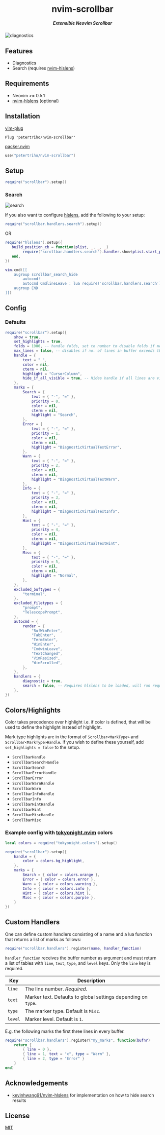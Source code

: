<div align="center">
  <h1>nvim-scrollbar</h1>
  <h5>Extensible Neovim Scrollbar</h5>
</div>

![diagnostics](./assets/diagnostics.gif)

## Features

- Diagnostics
- Search (requires [nvim-hlslens](https://github.com/kevinhwang91/nvim-hlslens))

## Requirements

- Neovim >= 0.5.1
- [nvim-hlslens](https://github.com/kevinhwang91/nvim-hlslens) (optional)

## Installation

[vim-plug](https://github.com/junegunn/vim-plug)

```vim
Plug 'petertriho/nvim-scrollbar'
```

[packer.nvim](https://github.com/wbthomason/packer.nvim)

```lua
use("petertriho/nvim-scrollbar")
```

## Setup

```lua
require("scrollbar").setup()

```

### Search

![search](./assets/search.gif)

If you also want to configure [hlslens](https://github.com/kevinhwang91/nvim-hlslens), add the following to your setup:

```lua
require("scrollbar.handlers.search").setup()
```

OR

```lua
require("hlslens").setup({
   build_position_cb = function(plist, _, _, _)
        require("scrollbar.handlers.search").handler.show(plist.start_pos)
   end,
})

vim.cmd([[
    augroup scrollbar_search_hide
        autocmd!
        autocmd CmdlineLeave : lua require('scrollbar.handlers.search').handler.hide()
    augroup END
]])
```

## Config

### Defaults

```lua
require("scrollbar").setup({
    show = true,
    set_highlights = true,
    folds = 1000, -- handle folds, set to number to disable folds if no. of lines in buffer exceeds this
    max_lines = false, -- disables if no. of lines in buffer exceeds this
    handle = {
        text = " ",
        color = nil,
        cterm = nil,
        highlight = "CursorColumn",
        hide_if_all_visible = true, -- Hides handle if all lines are visible
    },
    marks = {
        Search = {
            text = { "-", "=" },
            priority = 0,
            color = nil,
            cterm = nil,
            highlight = "Search",
        },
        Error = {
            text = { "-", "=" },
            priority = 1,
            color = nil,
            cterm = nil,
            highlight = "DiagnosticVirtualTextError",
        },
        Warn = {
            text = { "-", "=" },
            priority = 2,
            color = nil,
            cterm = nil,
            highlight = "DiagnosticVirtualTextWarn",
        },
        Info = {
            text = { "-", "=" },
            priority = 3,
            color = nil,
            cterm = nil,
            highlight = "DiagnosticVirtualTextInfo",
        },
        Hint = {
            text = { "-", "=" },
            priority = 4,
            color = nil,
            cterm = nil,
            highlight = "DiagnosticVirtualTextHint",
        },
        Misc = {
            text = { "-", "=" },
            priority = 5,
            color = nil,
            cterm = nil,
            highlight = "Normal",
        },
    },
    excluded_buftypes = {
        "terminal",
    },
    excluded_filetypes = {
        "prompt",
        "TelescopePrompt",
    },
    autocmd = {
        render = {
            "BufWinEnter",
            "TabEnter",
            "TermEnter",
            "WinEnter",
            "CmdwinLeave",
            "TextChanged",
            "VimResized",
            "WinScrolled",
        },
    },
    handlers = {
        diagnostic = true,
        search = false, -- Requires hlslens to be loaded, will run require("scrollbar.handlers.search").setup() for you
    },
})
```

## Colors/Highlights

Color takes precedence over highlight i.e. if color is defined, that will be
used to define the highlight instead of highlight.

Mark type highlights are in the format of `Scrollbar<MarkType>` and
`Scrollbar<MarkType>Handle`. If you wish to define these yourself, add
`set_highlights = false` to the setup.

- `ScrollbarHandle`
- `ScrollbarSearchHandle`
- `ScrollbarSearch`
- `ScrollbarErrorHandle`
- `ScrollbarError`
- `ScrollbarWarnHandle`
- `ScrollbarWarn`
- `ScrollbarInfoHandle`
- `ScrollbarInfo`
- `ScrollbarHintHandle`
- `ScrollbarHint`
- `ScrollbarMiscHandle`
- `ScrollbarMisc`

### Example config with [tokyonight.nvim](https://github.com/folke/tokyonight.nvim) colors

```lua
local colors = require("tokyonight.colors").setup()

require("scrollbar").setup({
    handle = {
        color = colors.bg_highlight,
    },
    marks = {
        Search = { color = colors.orange },
        Error = { color = colors.error },
        Warn = { color = colors.warning },
        Info = { color = colors.info },
        Hint = { color = colors.hint },
        Misc = { color = colors.purple },
    }
})
```

## Custom Handlers

One can define custom handlers consisting of a name and a lua function that returns a list of marks as follows:

```lua
require("scrollbar.handlers").register(name, handler_function)
```

`handler_function` receives the buffer number as argument and must return a list of tables with `line`, `text`, `type`, and `level` keys. Only the `line` key is required.


| Key     | Description                                                   |
|---------|---------------------------------------------------------------|
| `line`  | The line number. *Required*.                                  |
| `text`  | Marker text. Defaults to global settings depending on `type`. |
| `type`  | The marker type. Default is `Misc`.                           |
| `level` | Marker level. Default is `1`.                                 |

E.g. the following marks the first three lines in every buffer.

```lua
require("scrollbar.handlers").register("my_marks", function(bufnr)
    return {
        { line = 0 },
        { line = 1, text = "x", type = "Warn" },
        { line = 2, type = "Error" }
    }
end)
```

## Acknowledgements

- [kevinhwang91/nvim-hlslens](https://github.com/kevinhwang91/nvim-hlslens) for implementation on how to hide search results

## License

[MIT](https://choosealicense.com/licenses/mit/)
